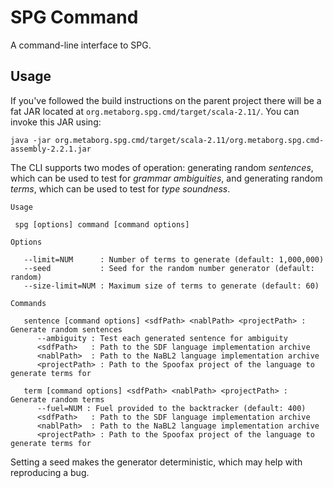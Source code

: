 # SPG Command

A command-line interface to SPG.

## Usage

If you've followed the build instructions on the parent project there will be
a fat JAR located at `org.metaborg.spg.cmd/target/scala-2.11/`. You can invoke
this JAR using:

```
java -jar org.metaborg.spg.cmd/target/scala-2.11/org.metaborg.spg.cmd-assembly-2.2.1.jar
```

The CLI supports two modes of operation: generating random _sentences_, which
can be used to test for _grammar ambiguities_, and generating random _terms_,
which can be used to test for _type soundness_.

```
Usage

 spg [options] command [command options]

Options

   --limit=NUM      : Number of terms to generate (default: 1,000,000)
   --seed           : Seed for the random number generator (default: random)
   --size-limit=NUM : Maximum size of terms to generate (default: 60)

Commands

   sentence [command options] <sdfPath> <nablPath> <projectPath> : Generate random sentences
      --ambiguity : Test each generated sentence for ambiguity
      <sdfPath>   : Path to the SDF language implementation archive
      <nablPath>  : Path to the NaBL2 language implementation archive
      <projectPath> : Path to the Spoofax project of the language to generate terms for

   term [command options] <sdfPath> <nablPath> <projectPath> : Generate random terms
      --fuel=NUM : Fuel provided to the backtracker (default: 400)
      <sdfPath>   : Path to the SDF language implementation archive
      <nablPath>  : Path to the NaBL2 language implementation archive
      <projectPath> : Path to the Spoofax project of the language to generate terms for
```

Setting a seed makes the generator deterministic, which may help with
reproducing a bug.

